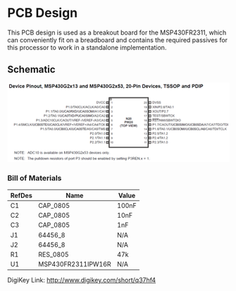 # PCB Design

This PCB design is used as a breakout board for the MSP430FR2311, which can conveniently fit on a breadboard and contains the required passives for this processor to work in a standalone implementation.

## Schematic

![alt text](https://github.com/RU09342/lab-2-blinking-leds-bubliss3/blob/master/Off_Board%20Blink/msp430G2553.png)

### Bill of Materials

|RefDes     | Name     	   	 |Value|
|-----------| ------------------ |-----|
|C1         | CAP_0805 	   	 |100nF|
|C2         | CAP_0805 	   	 |10nF |
|C3         | CAP_0805	   	 |1nF  |
|J1         | 64456_8 	   	 |N/A  |
|J2         | 64456_8 	   	 |N/A  |
|R1         | RES_0805 	   	 |47k  |
|U1         | MSP430FR2311IPW16R |N/A  |

DigiKey Link: http://www.digikey.com/short/q37hf4